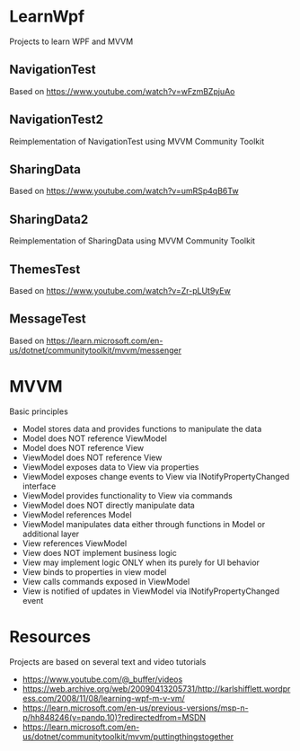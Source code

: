 # LearnWpf
Projects to learn WPF and MVVM

## NavigationTest
Based on https://www.youtube.com/watch?v=wFzmBZpjuAo

## NavigationTest2
Reimplementation of NavigationTest using MVVM Community Toolkit

## SharingData
Based on https://www.youtube.com/watch?v=umRSp4qB6Tw

## SharingData2
Reimplementation of SharingData using MVVM Community Toolkit

## ThemesTest
Based on https://www.youtube.com/watch?v=Zr-pLUt9yEw

## MessageTest
Based on https://learn.microsoft.com/en-us/dotnet/communitytoolkit/mvvm/messenger

# MVVM
Basic principles
* Model stores data and provides functions to manipulate the data
* Model does NOT reference ViewModel
* Model does NOT reference View
* ViewModel does NOT reference View
* ViewModel exposes data to View via properties
* ViewModel exposes change events to View via INotifyPropertyChanged interface
* ViewModel provides functionality to View via commands
* ViewModel does NOT directly manipulate data
* ViewModel references Model
* ViewModel manipulates data either through functions in Model or additional layer
* View references ViewModel
* View does NOT implement business logic
* View may implement logic ONLY when its purely for UI behavior
* View binds to properties in view model
* View calls commands exposed in ViewModel
* View is notified of updates in ViewModel via INotifyPropertyChanged event

# Resources
Projects are based on several text and video tutorials
* https://www.youtube.com/@_buffer/videos
* https://web.archive.org/web/20090413205731/http://karlshifflett.wordpress.com/2008/11/08/learning-wpf-m-v-vm/
* https://learn.microsoft.com/en-us/previous-versions/msp-n-p/hh848246(v=pandp.10)?redirectedfrom=MSDN
* https://learn.microsoft.com/en-us/dotnet/communitytoolkit/mvvm/puttingthingstogether